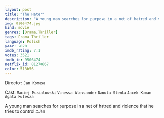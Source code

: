 ```yaml
---
layout: post
title: "The Hater"
description: "A young man searches for purpose in a net of hatred and violence that he tries to control.::Jan.."
img: 9506474.jpg
kind: movie
genres: [Drama,Thriller]
tags: Drama Thriller 
language: Polish
year: 2020
imdb_rating: 7.1
votes: 3521
imdb_id: 9506474
netflix_id: 81270667
color: 513b56
---
```

Director: `Jan Komasa`  

Cast: `Maciej Musialowski` `Vanessa Aleksander` `Danuta Stenka` `Jacek Koman` `Agata Kulesza` 

A young man searches for purpose in a net of hatred and violence that he tries to control.::Jan
